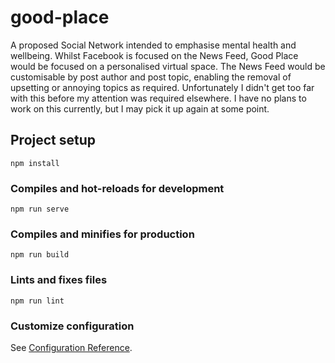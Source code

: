 # good-place

A proposed Social Network intended to emphasise mental health and wellbeing. Whilst Facebook is focused on the News Feed, Good Place would be focused on a personalised virtual space. The News Feed would be customisable by post author and post topic, enabling the removal of upsetting or annoying topics as required. Unfortunately I didn't get too far with this before my attention was required elsewhere. I have no plans to work on this currently, but I may pick it up again at some point.

## Project setup
```
npm install
```

### Compiles and hot-reloads for development
```
npm run serve
```

### Compiles and minifies for production
```
npm run build
```

### Lints and fixes files
```
npm run lint
```

### Customize configuration
See [Configuration Reference](https://cli.vuejs.org/config/).
